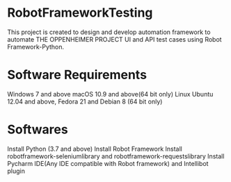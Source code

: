# RobotFrameworkTesting
This project is created to design and develop automation framework to automate THE OPPENHEIMER PROJECT UI and API test cases using Robot Framework-Python.

# Software Requirements
Windows 7 and above
macOS 10.9 and above(64 bit only)
Linux Ubuntu 12.04 and above, Fedora 21 and Debian 8 (64 bit only)

# Softwares
Install Python (3.7 and above)
Install Robot Framework
Install robotframework-seleniumlibrary and robotframework-requestslibrary
Install Pycharm IDE(Any IDE compatible with Robot framework) and Intellibot plugin


